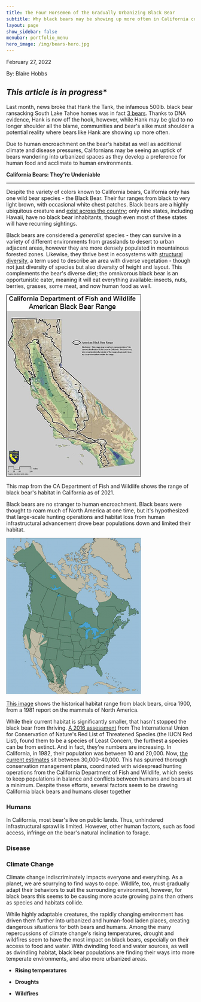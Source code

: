 ```yaml
---
title: The Four Horsemen of the Gradually Urbanizing Black Bear
subtitle: Why black bears may be showing up more often in California communities
layout: page
show_sidebar: false
menubar: portfolio_menu
hero_image: /img/bears-hero.jpg
---
```


February 27, 2022

By: Blaire Hobbs

## *This article is in progress**

Last month, news broke that Hank the Tank, the infamous 500lb. black bear ransacking South Lake Tahoe homes was in fact [3 bears](https://www.theguardian.com/environment/2022/feb/25/very-hungry-bear-hank-the-tank-is-in-fact-three-bears-dna-shows). Thanks to DNA evidence, Hank is now off the hook, however, while Hank may be glad to no longer shoulder all the blame, communities and bear's alike must shoulder a potential reality where bears like Hank are showing up more often.

Due to human encroachment on the bear's habitat as well as additional climate and disease pressures, Californians may be seeing an uptick of bears wandering into urbanized spaces as they develop a preference for human food and acclimate to human environments.

**California Bears: They're Undeniable**

------

Despite the variety of colors known to California bears, California only has one wild bear species - the Black Bear. Their fur ranges from black to very light brown, with occasional white chest patches. Black bears are a highly ubiquitous creature and [exist across the country](https://wildlifeinformer.com/black-bear-population-by-state/#:~:text=A%20quick%20look%20at%20Black%20Bears%201%20Habitat.,sleep%20they%20go%20into%20varies.%20More%20items...%20); only nine states, including Hawaii, have no black bear inhabitants, though even most of these states will have recurring sightings.

Black bears are considered a *generalist* species - they can survive in a variety of different environments from grasslands to desert to urban adjacent areas, however they are more densely populated in mountainous forested zones. Likewise, they thrive best in ecosystems with [structural diversity](https://www.bing.com/search?q=structural+diversity+bio&qs=n&form=QBRE&sp=-1&pq=structural+diversity+bio&sc=1-24&sk=&cvid=57176C65051C4C82877CF88B5A1693C6), a term used to describe an area with diverse vegetation - though not just diversity of species but also diversity of height and layout. This complements the bear's diverse diet; the omnivorous black bear is an opportunistic eater, meaning it will eat everything available: insects, nuts, berries, grasses, some meat, and now human food as well. 

![](img/black-bear-habitat-ca.jpg)

This map from the CA Department of Fish and Wildlife shows the range of black bear's habitat in California as of 2021.

Black bears are no stranger to human encroachment. Black bears were thought to roam much of North America at one time, but it's hypothesized that large-scale hunting operations and habitat loss from human infrastructural advancement drove bear populations down and limited their habitat.

![](img/historic_black_bear_range.jpg)

[This image](https://bear.org/black-bear-range/) shows the historical habitat range from black bears, circa 1900, from a 1981 report on the mammals of North America. 

While their current habitat is significantly smaller, that hasn't stopped the black bear from thriving. [A 2016 assessment](https://www.iucnredlist.org/species/41687/114251609#geographic-range) from The International Union for Conservation of Nature's Red List of Threatened Species (the IUCN Red List), found them to be a species of Least Concern, the furthest a species can be from extinct. And in fact, they're numbers are increasing. In California, in 1982, their population was between 10 and 20,000. Now, [the current estimates](https://wildlife.ca.gov/Conservation/Mammals/Black-Bear) sit between 30,000-40,000. This has spurred thorough conservation management plans, coordinated with widespread hunting operations from the California Department of Fish and Wildlife, which seeks to keep populations in balance and conflicts between humans and bears at a minimum. Despite these efforts, several factors seem to be drawing California black bears and humans closer together

### **Humans**

In California, most bear's live on public lands. Thus, unhindered infrastructural sprawl is limited. However, other human factors, such as food access, infringe on the bear's natural inclination to forage.

### Disease

### **Climate Change**

Climate change indiscriminately impacts everyone and everything. As a planet, we are scurrying to find ways to cope. Wildlife, too, must gradually adapt their behaviors to suit the surrounding environment, however, for black bears this seems to be causing more acute growing pains than others as species and habitats collide.

While highly adaptable creatures, the rapidly changing environment has driven them further into urbanized and human-food laden places, creating dangerous situations for both bears and humans. Among the many repercussions of climate change's rising temperatures, drought and wildfires seem to have the most impact on black bears, especially on their access to food and water. With dwindling food and water sources, as well as dwindling habitat, black bear populations are finding their ways into more temperate environments, and also more urbanized areas.

- **Rising temperatures**
- **Droughts**

- **Wildfires**

  